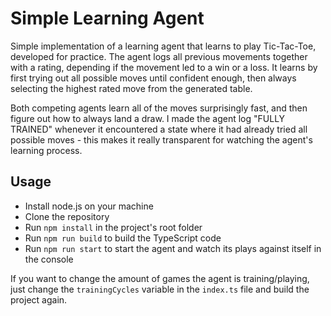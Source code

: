 # Simple Learning Agent

Simple implementation of a learning agent that learns to play Tic-Tac-Toe, developed for practice.
The agent logs all previous movements together with a rating, depending if the movement led to a win or a loss.
It learns by first trying out all possible moves until confident enough, then always selecting the highest rated move from the generated table.

Both competing agents learn all of the moves surprisingly fast, 
and then figure out how to always land a draw.
I made the agent log "FULLY TRAINED" whenever it encountered a state where it had already tried all possible moves -
this makes it really transparent for watching the agent's learning process.

## Usage

- Install node.js on your machine
- Clone the repository
- Run `npm install` in the project's root folder
- Run `npm run build` to build the TypeScript code
- Run `npm run start` to start the agent and watch its plays against itself in the console

If you want to change the amount of games the agent is training/playing, just change the `trainingCycles` variable in the `index.ts` file and build the project again.